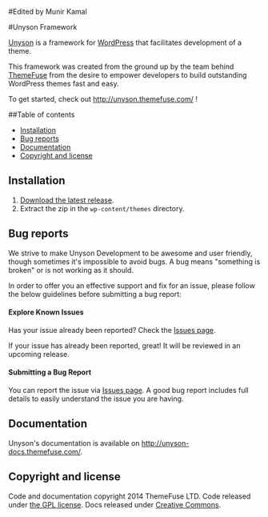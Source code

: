#Edited by Munir Kamal

#Unyson Framework

[Unyson](http://unyson.themefuse.com/) is a framework for [WordPress](http://wordpress.org/) that facilitates development of a theme.

This framework was created from the ground up by the team behind [ThemeFuse](http://themefuse.com/) from the desire to empower developers to build outstanding WordPress themes fast and easy.

To get started, check out http://unyson.themefuse.com/ !

##Table of contents

* [Installation](#installation)
* [Bug reports](#bug-reports)
* [Documentation](#documentation)
* [Copyright and license](#copyright-and-license)

## Installation

1. [Download the latest release](https://github.com/ThemeFuse/Unyson/releases/latest).
2. Extract the zip in the `wp-content/themes` directory.

## Bug reports

We strive to make Unyson Development  to be awesome and user friendly, though sometimes it's impossible to avoid bugs.
A bug means "something is broken" or is not working as it should.

In order to offer you an effective support and fix for an issue, please follow the below guidelines before submitting a bug report:

#### Explore Known Issues

Has your issue already been reported? Check the [Issues page](https://github.com/ThemeFuse/Unyson/issues).

If your issue has already been reported, great! It will be reviewed in an upcoming release.

#### Submitting a Bug Report

You can report the issue via [Issues page](https://github.com/ThemeFuse/Unyson/issues).
A good bug report includes full details to easily understand the issue you are having.

## Documentation

Unyson's documentation is available on http://unyson-docs.themefuse.com/.

## Copyright and license

Code and documentation copyright 2014 ThemeFuse LTD. Code released under [the GPL license](https://github.com/ThemeFuse/Unyson/blob/master/LICENSE). Docs released under [Creative Commons](https://github.com/ThemeFuse/Unyson-Documentation/blob/master/LICENSE).


